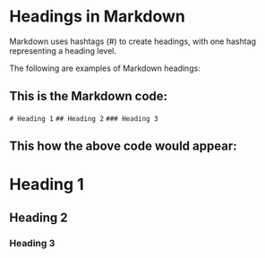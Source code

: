 # Headings in Markdown
Markdown uses hashtags (#) to create headings, with one hashtag representing a heading level.

The following are examples of Markdown headings:

This is the Markdown code:
---
`# Heading 1`
`## Heading 2`
`### Heading 3`

This how the above code would appear:
--
# Heading 1
## Heading 2
### Heading 3
